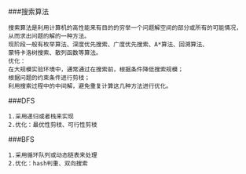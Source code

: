###搜索算法
~~~
搜索算法是利用计算机的高性能来有目的的穷举一个问题解空间的部分或所有的可能情况，
从而求出问题的解的一种方法。
现阶段一般有枚举算法、深度优先搜索、广度优先搜索、A*算法、回溯算法、
蒙特卡洛树搜索、散列函数等算法。
优化：
在大规模实验环境中，通常通过在搜索前，根据条件降低搜索规模；
根据问题的约束条件进行剪枝；
利用搜索过程中的中间解，避免重复计算这几种方法进行优化。
~~~
###DFS
~~~
1.采用递归或者栈来实现
2.优化：最优性剪枝、可行性剪枝
~~~
###BFS
~~~
1.采用循环队列或动态链表来处理
2.优化：hash判重、双向搜索
~~~